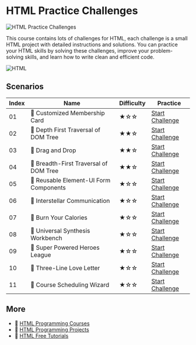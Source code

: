 # HTML Practice Challenges

![HTML Practice Challenges](https://cover-creator.appbot.io/html-practice-challenges.png)

This course contains lots of challenges for HTML, each challenge is a small HTML project with detailed instructions and solutions. You can practice your HTML skills by solving these challenges, improve your problem-solving skills, and learn how to write clean and efficient code.

![HTML](https://img.shields.io/badge/HTML-whitesmoke?style=for-the-badge&logo=html)


## Scenarios

|   Index | Name                                  | Difficulty   | Practice                                                                   |
|---------|---------------------------------------|--------------|----------------------------------------------------------------------------|
|      01 | 🎯 Customized Membership Card          | ★☆☆          | <a target='_blank' href='https://labex.io/labs/326693'>Start Challenge</a> |
|      02 | 🎯 Depth First Traversal of DOM Tree   | ★★☆          | <a target='_blank' href='https://labex.io/labs/148859'>Start Challenge</a> |
|      03 | 🎯 Drag and Drop                       | ★★☆          | <a target='_blank' href='https://labex.io/labs/21429'>Start Challenge</a>  |
|      04 | 🎯 Breadth-First Traversal of DOM Tree | ★★☆          | <a target='_blank' href='https://labex.io/labs/148580'>Start Challenge</a> |
|      05 | 🎯 Reusable Element-UI Form Components | ★☆☆          | <a target='_blank' href='https://labex.io/labs/177217'>Start Challenge</a> |
|      06 | 🎯 Interstellar Communication          | ★☆☆          | <a target='_blank' href='https://labex.io/labs/298213'>Start Challenge</a> |
|      07 | 🎯 Burn Your Calories                  | ★☆☆          | <a target='_blank' href='https://labex.io/labs/326692'>Start Challenge</a> |
|      08 | 🎯 Universal Synthesis Workbench       | ★☆☆          | <a target='_blank' href='https://labex.io/labs/298235'>Start Challenge</a> |
|      09 | 🎯 Super Powered Heroes League         | ★☆☆          | <a target='_blank' href='https://labex.io/labs/298230'>Start Challenge</a> |
|      10 | 🎯 Three-Line Love Letter              | ★☆☆          | <a target='_blank' href='https://labex.io/labs/298234'>Start Challenge</a> |
|      11 | 🎯 Course Scheduling Wizard            | ★☆☆          | <a target='_blank' href='https://labex.io/labs/298201'>Start Challenge</a> |

## More

- 🔗 [HTML Programming Courses](https://github.com/labex-labs/awesome-programming-courses)
- 🔗 [HTML Programming Projects](https://github.com/labex-labs/awesome-programming-projects)
- 🔗 [HTML Free Tutorials](https://github.com/labex-labs/html-free-tutorials)

